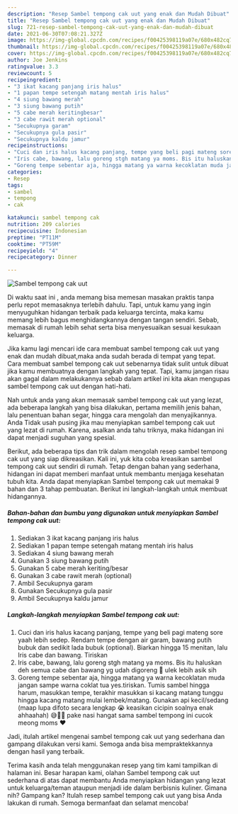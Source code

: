 ```yaml
---
description: "Resep Sambel tempong cak uut yang enak dan Mudah Dibuat"
title: "Resep Sambel tempong cak uut yang enak dan Mudah Dibuat"
slug: 721-resep-sambel-tempong-cak-uut-yang-enak-dan-mudah-dibuat
date: 2021-06-30T07:08:21.327Z
image: https://img-global.cpcdn.com/recipes/f00425398119a07e/680x482cq70/sambel-tempong-cak-uut-foto-resep-utama.jpg
thumbnail: https://img-global.cpcdn.com/recipes/f00425398119a07e/680x482cq70/sambel-tempong-cak-uut-foto-resep-utama.jpg
cover: https://img-global.cpcdn.com/recipes/f00425398119a07e/680x482cq70/sambel-tempong-cak-uut-foto-resep-utama.jpg
author: Joe Jenkins
ratingvalue: 3.3
reviewcount: 5
recipeingredient:
- "3 ikat kacang panjang iris halus"
- "1 papan tempe setengah matang mentah iris halus"
- "4 siung bawang merah"
- "3 siung bawang putih"
- "5 cabe merah keritingbesar"
- "3 cabe rawit merah optional"
- "Secukupnya garam"
- "Secukupnya gula pasir"
- "Secukupnya kaldu jamur"
recipeinstructions:
- "Cuci dan iris halus kacang panjang, tempe yang beli pagi mateng sore yaah lebih sedep. Rendam tempe dengan air garam, bawang putih bubuk dan sedikit lada bubuk (optional). Biarkan hingga 15 menitan, lalu Iris cabe dan bawang. Tiriskan"
- "Iris cabe, bawang, lalu goreng stgh matang ya moms. Bis itu haluskan deh semua cabe dan bawang yg udah digoreng 🥺 ulek lebih asik sih"
- "Goreng tempe sebentar aja, hingga matang ya warna kecoklatan muda jangan sampe warna coklat tua yes.tiriskan. Tumis sambel hingga harum, masukkan tempe, terakhir masukkan si kacang matang tunggu hingga kacang matang mulai lembek/matang. Gunakan api kecil/sedang (maap lupa difoto secara lengkap 😭 keasikan cicipin soalnya enak ahhaahah) 😅🙏🏻 pake nasi hangat sama sambel tempong ini cucok meong moms ❤️"
categories:
- Resep
tags:
- sambel
- tempong
- cak

katakunci: sambel tempong cak 
nutrition: 209 calories
recipecuisine: Indonesian
preptime: "PT11M"
cooktime: "PT59M"
recipeyield: "4"
recipecategory: Dinner

---
```



![Sambel tempong cak uut](https://img-global.cpcdn.com/recipes/f00425398119a07e/680x482cq70/sambel-tempong-cak-uut-foto-resep-utama.jpg)

Di waktu  saat ini , anda memang bisa memesan masakan praktis tanpa perlu repot memasaknya terlebih dahulu. Tapi, untuk kamu yang ingin menyuguhkan hidangan terbaik pada keluarga tercinta, maka kamu memang lebih bagus menghidangkannya dengan tangan sendiri. Sebab, memasak di rumah lebih sehat serta bisa menyesuaikan sesuai kesukaan keluarga.

Jika kamu lagi mencari ide cara membuat sambel tempong cak uut yang enak dan mudah dibuat,maka anda sudah berada di tempat yang tepat. Cara membuat sambel tempong cak uut  sebenarnya tidak sulit untuk dibuat jika kamu membuatnya dengan langkah yang tepat. Tapi, kamu jangan risau akan gagal dalam melakukannya 
sebab dalam artikel ini kita akan mengupas sambel tempong cak uut dengan hati-hati.  



Nah untuk anda yang akan memasak sambel tempong cak uut yang lezat, ada beberapa langkah yang bisa dilakukan, pertama memilih jenis bahan, lalu penentuan bahan segar, hingga cara mengolah dan menyajikannya. Anda Tidak usah pusing jika mau menyiapkan sambel tempong cak uut yang lezat di rumah. Karena, asalkan anda  tahu triknya, maka hidangan ini dapat menjadi suguhan yang spesial.

Berikut, ada beberapa tips dan trik dalam mengolah resep sambel tempong cak uut yang siap dikreasikan. Kali ini, yuk kita coba kreasikan sambel tempong cak uut sendiri di rumah. Tetap dengan bahan yang sederhana, hidangan ini dapat memberi manfaat untuk membantu menjaga kesehatan tubuh kita. Anda dapat menyiapkan Sambel tempong cak uut memakai 9 bahan dan 3 tahap pembuatan. Berikut ini langkah-langkah untuk membuat hidangannya.

<!--inarticleads1-->

##### Bahan-bahan dan bumbu yang digunakan untuk menyiapkan Sambel tempong cak uut:

1. Sediakan 3 ikat kacang panjang iris halus
1. Sediakan 1 papan tempe setengah matang mentah iris halus
1. Sediakan 4 siung bawang merah
1. Gunakan 3 siung bawang putih
1. Gunakan 5 cabe merah keriting/besar
1. Gunakan 3 cabe rawit merah (optional)
1. Ambil Secukupnya garam
1. Gunakan Secukupnya gula pasir
1. Ambil Secukupnya kaldu jamur




<!--inarticleads2-->

##### Langkah-langkah menyiapkan Sambel tempong cak uut:

1. Cuci dan iris halus kacang panjang, tempe yang beli pagi mateng sore yaah lebih sedep. Rendam tempe dengan air garam, bawang putih bubuk dan sedikit lada bubuk (optional). Biarkan hingga 15 menitan, lalu Iris cabe dan bawang. Tiriskan
1. Iris cabe, bawang, lalu goreng stgh matang ya moms. Bis itu haluskan deh semua cabe dan bawang yg udah digoreng 🥺 ulek lebih asik sih
1. Goreng tempe sebentar aja, hingga matang ya warna kecoklatan muda jangan sampe warna coklat tua yes.tiriskan. Tumis sambel hingga harum, masukkan tempe, terakhir masukkan si kacang matang tunggu hingga kacang matang mulai lembek/matang. Gunakan api kecil/sedang (maap lupa difoto secara lengkap 😭 keasikan cicipin soalnya enak ahhaahah) 😅🙏🏻 pake nasi hangat sama sambel tempong ini cucok meong moms ❤️




Jadi, itulah artikel mengenai  sambel tempong cak uut  yang sederhana dan gampang dilakukan versi kami. Semoga anda bisa mempraktekkannya dengan hasil yang terbaik. 

Terima kasih anda telah menggunakan resep yang tim kami tampilkan di halaman ini. Besar harapan kami, olahan  Sambel tempong cak uut sederhana di atas dapat membantu Anda menyiapkan hidangan yang lezat untuk keluarga/teman ataupun menjadi ide dalam berbisnis kuliner. Gimana nih? Gampang kan? Itulah resep sambel tempong cak uut yang bisa Anda lakukan di rumah. Semoga bermanfaat dan selamat mencoba!

